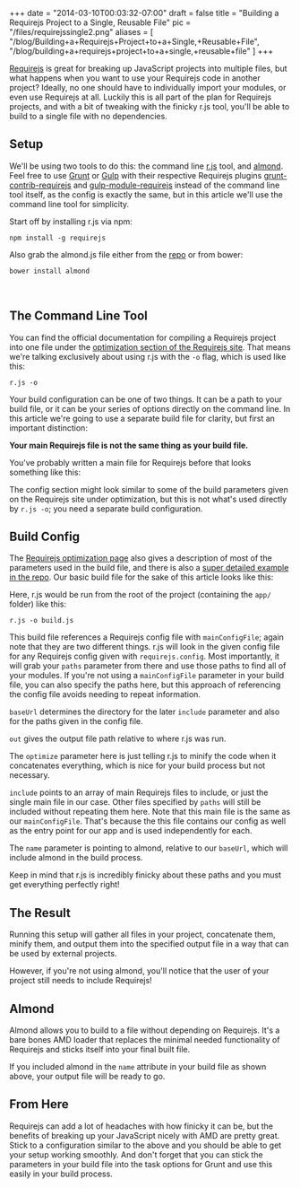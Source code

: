 
+++
date = "2014-03-10T00:03:32-07:00"
draft = false
title = "Building a Requirejs Project to a Single, Reusable File"
pic = "/files/requirejssingle2.png"
aliases = [
  "/blog/Building+a+Requirejs+Project+to+a+Single,+Reusable+File",
  "/blog/building+a+requirejs+project+to+a+single,+reusable+file"
]
+++

<p><a href="http://requirejs.org/">Requirejs</a> is great for breaking up JavaScript projects into multiple files, but what happens when you want to use your Requirejs code in another project?  Ideally, no one should have to individually import your modules, or even use Requirejs at all.  Luckily this is all part of the plan for Requirejs projects, and with a bit of tweaking with the finicky r.js tool, you'll be able to build to a single file with no dependencies.</p>

<h2 id="setup">Setup</h2>

<p>We'll be using two tools to do this: the command line <a href="https://github.com/jrburke/r.js">r.js</a> tool, and <a href="https://github.com/jrburke/almond">almond</a>.  Feel free to use <a href="http://gruntjs.com/">Grunt</a> or <a href="http://gulpjs.com/">Gulp</a> with their respective Requirejs plugins <a href="https://github.com/gruntjs/grunt-contrib-requirejs">grunt-contrib-requirejs</a> and <a href="https://github.com/weisuke/gulp-module-requirejs">gulp-module-requirejs</a> instead of the command line tool itself, as the config is exactly the same, but in this article we'll use the command line tool for simplicity.</p>

<p>Start off by installing r.js via npm:</p>

<pre><code>npm install -g requirejs
</code></pre>

<p>Also grab the almond.js file either from the <a href="https://github.com/jrburke/almond">repo</a> or from bower:</p>

<pre><code>bower install almond
</code></pre>

<p><br></p>

<h2 id="thecommandlinetool">The Command Line Tool</h2>

<p>You can find the official documentation for compiling a Requirejs project into one file under the <a href="http://requirejs.org/docs/optimization.html">optimization section of the Requirejs site</a>.  That means we're talking exclusively about using r.js with the <code>-o</code> flag, which is used like this:</p>

<pre><code>r.js -o <build configuration>
</code></pre>

<p>Your build configuration can be one of two things.  It can be a path to your build file, or it can be your series of options directly on the command line.  In this article we're going to use a separate build file for clarity, but first an important distinction:</p>

<p><strong>Your main Requirejs file is not the same thing as your build file.</strong></p>

<p>You've probably written a main file for Requirejs before that looks something like this:</p>

<script src="https://gist.github.com/justinmc/9460674.js"></script>

<p>The config section might look similar to some of the build parameters given on the Requirejs site under optimization, but this is not what's used directly by <code>r.js -o</code>; you need a separate build configuration.</p>

<h2 id="buildconfig">Build Config</h2>

<p>The <a href="http://requirejs.org/docs/optimization.html">Requirejs optimization page</a> also gives a description of most of the parameters used in the build file, and there is also a <a href="https://github.com/jrburke/r.js/blob/master/build/example.build.js">super detailed example in the repo</a>.  Our basic build file for the sake of this article looks like this:</p>

<script src="https://gist.github.com/justinmc/9460650.js"></script>

<p>Here, r.js would be run from the root of the project (containing the <code>app/</code> folder) like this:</p>

<pre><code>r.js -o build.js
</code></pre>

<p>This build file references a Requirejs config file with <code>mainConfigFile</code>; again note that they are two different things.  r.js will look in the given config file for any Requirejs config given with <code>requirejs.config</code>.  Most importantly, it will grab your <code>paths</code> parameter from there and use those paths to find all of your modules.  If you're not using a <code>mainConfigFile</code> parameter in your build file, you can also specify the paths here, but this approach of referencing the config file avoids needing to repeat information.</p>

<p><code>baseUrl</code> determines the directory for the later <code>include</code> parameter and also for the paths given in the config file.</p>

<p><code>out</code> gives the output file path relative to where r.js was run.</p>

<p>The <code>optimize</code> parameter here is just telling r.js to minify the code when it concatenates everything, which is nice for your build process but not necessary.</p>

<p><code>include</code> points to an array of main Requirejs files to include, or just the single main file in our case.  Other files specified by <code>paths</code> will still be included without repeating them here.  Note that this main file is the same as our <code>mainConfigFile</code>.  That's because the this file contains our config as well as the entry point for our app and is used independently for each.</p>

<p>The <code>name</code> parameter is pointing to almond, relative to our <code>baseUrl</code>, which will include almond in the build process.</p>

<p>Keep in mind that r.js is incredibly finicky about these paths and you must get everything perfectly right!</p>

<h2 id="theresult">The Result</h2>

<p>Running this setup will gather all files in your project, concatenate them, minify them, and output them into the specified output file in a way that can be used by external projects.</p>

<p>However, if you're not using almond, you'll notice that the user of your project still needs to include Requirejs!</p>

<h2 id="almond">Almond</h2>

<p>Almond allows you to build to a file without depending on Requirejs.  It's a bare bones AMD loader that replaces the minimal needed functionality of Requirejs and sticks itself into your final built file.</p>

<p>If you included almond in the <code>name</code> attribute in your build file as shown above, your output file will be ready to go.</p>

<h2 id="fromhere">From Here</h2>

<p>Requirejs can add a lot of headaches with how finicky it can be, but the benefits of breaking up your JavaScript nicely with AMD are pretty great.  Stick to a configuration similar to the above and you should be able to get your setup working smoothly.  And don't forget that you can stick the parameters in your build file into the task options for Grunt and use this easily in your build process.</p>